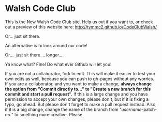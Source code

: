 # Walsh Code Club
This is the New Walsh Code Club site.
Help us out if you want to, or check out a preview of this website here: http://tymmc2.github.io/CodeClubWalsh/

Or... just sit there.

An alternative is to look around our code!

Or.... just sit there.... longer....

Ya know what? Fine! Do what ever Github will let you!

If you are not a collaborator, fork to edit. This will make it easier to test your own edits as well, because you can push to gh-pages without any worries. If you are a collaborator, and you want to make a change, **always change the option from "Commit directly to..." to "Create a new branch for this commit and start a pull request".** If this is a large change and you have permission to accept your own changes, please don't, but if it is fixing a typo, go ahead. But please don't forget to make a pull request instead. Also, if it is a big change, change the name of the branch from "*username*-patch-*no.*" to smething more creative. Please.
